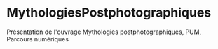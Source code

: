 # MythologiesPostphotographiques

Présentation de l'ouvrage Mythologies postphotographiques, PUM, Parcours numériques
